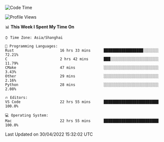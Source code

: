 <!--START_SECTION:waka-->
![Code Time](http://img.shields.io/badge/Code%20Time-1%2C281%20hrs%2019%20mins-blue)

![Profile Views](http://img.shields.io/badge/Profile%20Views-9-blue)

📊 **This Week I Spent My Time On** 

```text
⌚︎ Time Zone: Asia/Shanghai

💬 Programming Languages: 
Rust                     16 hrs 33 mins      ██████████████████░░░░░░░   72.21% 
C                        2 hrs 42 mins       ███░░░░░░░░░░░░░░░░░░░░░░   11.79% 
CMake                    47 mins             ░░░░░░░░░░░░░░░░░░░░░░░░░   3.43% 
Other                    29 mins             ░░░░░░░░░░░░░░░░░░░░░░░░░   2.16% 
Python                   28 mins             ░░░░░░░░░░░░░░░░░░░░░░░░░   2.08%

🔥 Editors: 
VS Code                  22 hrs 55 mins      █████████████████████████   100.0%

💻 Operating System: 
Mac                      22 hrs 55 mins      █████████████████████████   100.0%

```


 Last Updated on 30/04/2022 15:32:02 UTC
<!--END_SECTION:waka-->
